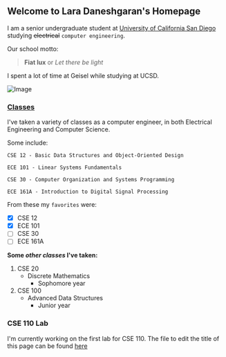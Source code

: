 ## Welcome to Lara Daneshgaran's Homepage

I am a senior undergraduate student at [University of California San Diego](https://ucsd.edu) studying ~~electrical~~ `computer engineering`.

Our school motto: 

> **Fiat lux** or _Let there be light_

I spent a lot of time at Geisel while studying at UCSD.

![Image](https://upload.wikimedia.org/wikipedia/commons/4/44/Geisel_Library%2C_UCSD.jpg)

### [Classes ](https://www.ucsd.edu/catalog/courses/CSE.html)

I've taken a variety of classes as a computer engineer, in both Electrical Engineering and Computer Science.

Some include:

```
CSE 12 - Basic Data Structures and Object-Oriented Design

ECE 101 - Linear Systems Fundamentals

CSE 30 - Computer Organization and Systems Programming

ECE 161A - Introduction to Digital Signal Processing
```

From these my `favorites` were: 
- [x] CSE 12
- [x] ECE 101
- [ ] CSE 30
- [ ] ECE 161A

**Some _other classes_ I've taken:**
1. CSE 20
   -  Discrete Mathematics
      - Sophomore year
2. CSE 100
   - Advanced Data Structures
      - Junior year

### CSE 110 Lab

I'm currently working on the first lab for CSE 110. The file to edit the title of this page can be found [here](./_config.yml)
